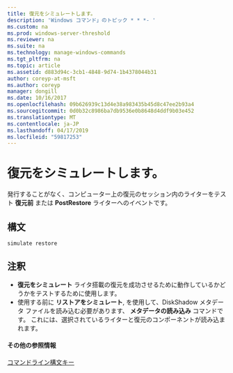 ```yaml
---
title: 復元をシミュレートします。
description: 'Windows コマンド」のトピック * * *- '
ms.custom: na
ms.prod: windows-server-threshold
ms.reviewer: na
ms.suite: na
ms.technology: manage-windows-commands
ms.tgt_pltfrm: na
ms.topic: article
ms.assetid: d883d94c-3cb1-4848-9d74-1b4378044b31
author: coreyp-at-msft
ms.author: coreyp
manager: dongill
ms.date: 10/16/2017
ms.openlocfilehash: 09b626939c13d4e38a983435b45d8c47ee2b93a4
ms.sourcegitcommit: 0d0b32c8986ba7db9536e0b8648d4ddf9b03e452
ms.translationtype: MT
ms.contentlocale: ja-JP
ms.lasthandoff: 04/17/2019
ms.locfileid: "59817253"
---
```

# <a name="simulate-restore"></a>復元をシミュレートします。



発行することがなく、コンピューター上の復元のセッション内のライターをテスト **復元前** または **PostRestore** ライターへのイベントです。

## <a name="syntax"></a>構文

```
simulate restore
```

## <a name="remarks"></a>注釈

-   **復元をシミュレート** ライタ搭載の復元を成功させるために動作しているかどうかをテストするために使用します。
-   使用する前に **リストアをシミュレート**, を使用して、DiskShadow メタデータ ファイルを読み込む必要があります、 **メタデータの読み込み** コマンドです。 これには、選択されているライターと復元のコンポーネントが読み込まれます。

#### <a name="additional-references"></a>その他の参照情報

[コマンドライン構文キー](command-line-syntax-key.md)